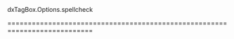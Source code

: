 <!--id-->dxTagBox.Options.spellcheck<!--/id-->
<!--merge--><!--/merge-->
<!--hidden--><!--/hidden-->
===========================================================================
